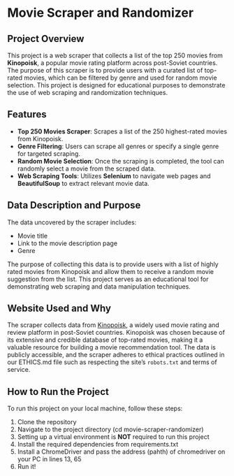 # Movie Scraper and Randomizer

## Project Overview

This project is a web scraper that collects a list of the top 250 movies from **Kinopoisk**, a popular movie rating platform across post-Soviet countries. The purpose of this scraper is to provide users with a curated list of top-rated movies, which can be filtered by genre and used for random movie selection. This project is designed for educational purposes to demonstrate the use of web scraping and randomization techniques.

## Features

- **Top 250 Movies Scraper**: Scrapes a list of the 250 highest-rated movies from Kinopoisk.
- **Genre Filtering**: Users can scrape all genres or specify a single genre for targeted scraping.
- **Random Movie Selection**: Once the scraping is completed, the tool can randomly select a movie from the scraped data.
- **Web Scraping Tools**: Utilizes **Selenium** to navigate web pages and **BeautifulSoup** to extract relevant movie data.

## Data Description and Purpose

The data uncovered by the scraper includes:
- Movie title
- Link to the movie description page
- Genre

The purpose of collecting this data is to provide users with a list of highly rated movies from Kinopoisk and allow them to receive a random movie suggestion from the list. This project serves as an educational tool for demonstrating web scraping and data manipulation techniques.

## Website Used and Why

The scraper collects data from [Kinopoisk](https://www.kinopoisk.ru), a widely used movie rating and review platform in post-Soviet countries. Kinopoisk was chosen because of its extensive and credible database of top-rated movies, making it a valuable resource for building a movie recommendation tool. The data is publicly accessible, and the scraper adheres to ethical practices outlined in our ETHICS.md file such as respecting the site’s `robots.txt` and terms of service.

## How to Run the Project

To run this project on your local machine, follow these steps:

1. Clone the repository
2. Navigate to the project directory (cd movie-scraper-randomizer)
3. Setting up a virtual environment is **NOT** required to run this project
4. Install the required dependencies from requirements.txt
5. Install a ChromeDriver and pass the address (pahth) of chromedriver on your PC in lines 13, 65
6. Run it!
